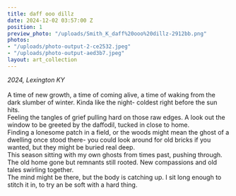 ```yaml
---
title: daff ooo dillz
date: 2024-12-02 03:57:00 Z
position: 1
preview_photo: "/uploads/Smith_K_daff%20ooo%20dillz-2912bb.png"
photos:
- "/uploads/photo-output-2-ce2532.jpeg"
- "/uploads/photo-output-aed3b7.jpeg"
layout: art_collection
---
```


*2024, Lexington KY* <br>
<br> 
A time of new growth, a time of coming alive, a time of waking from the dark slumber of winter. Kinda like the night- coldest right before the sun hits. <br>
Feeling the tangles of grief pulling hard on those raw edges. A look out the window to be greeted by the daffodil, tucked in close to home. <br>
Finding a lonesome patch in a field, or the woods might mean the ghost of a dwelling once stood there- you could look around for old bricks if you wanted, but they might be buried real deep. <br>
This season sitting with my own ghosts from times past, pushing through. The old home gone but remnants still rooted. New compassions and old tales swirling together. <br>
The mind might be there, but the body is catching up. I sit long enough to stitch it in, to try an be soft with a hard thing. 
